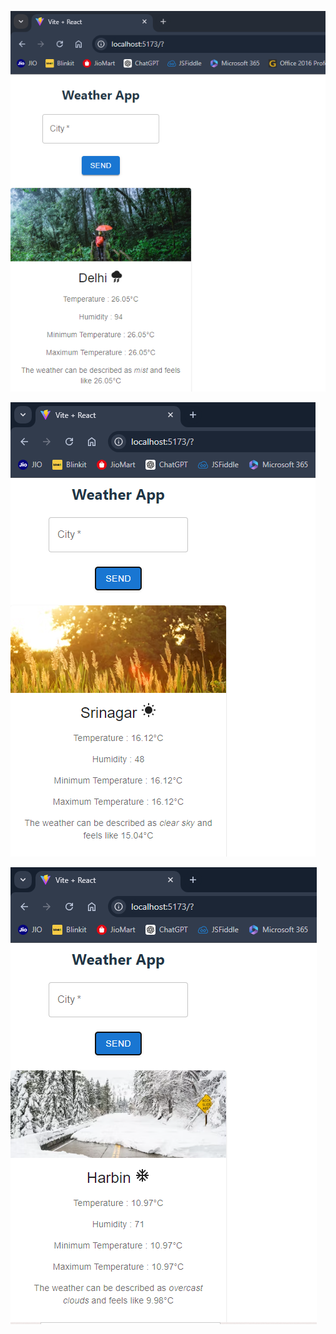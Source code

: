 ![Screenshot](https://github.com/theparinikakath/Weather-App/blob/new-branch/delhi.PNG)

![Screenshot](https://github.com/theparinikakath/Weather-App/blob/new-branch/Srinagar.PNG)

![Screenshot](https://github.com/theparinikakath/Weather-App/blob/new-branch/Harbin.PNG)
